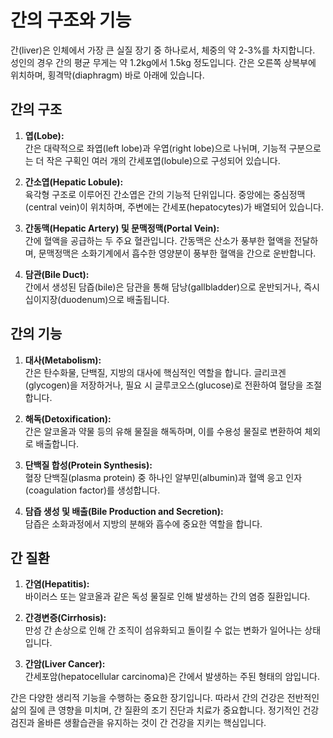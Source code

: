 # 간의 구조와 기능

간(liver)은 인체에서 가장 큰 실질 장기 중 하나로서, 체중의 약 2-3%를 차지합니다. 성인의 경우 간의 평균 무게는 약 1.2kg에서 1.5kg 정도입니다. 간은 오른쪽 상복부에 위치하며, 횡격막(diaphragm) 바로 아래에 있습니다.

## 간의 구조

1. **엽(Lobe):**  
   간은 대략적으로 좌엽(left lobe)과 우엽(right lobe)으로 나뉘며, 기능적 구분으로는 더 작은 구획인 여러 개의 간세포엽(lobule)으로 구성되어 있습니다.

2. **간소엽(Hepatic Lobule):**  
   육각형 구조로 이루어진 간소엽은 간의 기능적 단위입니다. 중앙에는 중심정맥(central vein)이 위치하며, 주변에는 간세포(hepatocytes)가 배열되어 있습니다.

3. **간동맥(Hepatic Artery) 및 문맥정맥(Portal Vein):**  
   간에 혈액을 공급하는 두 주요 혈관입니다. 간동맥은 산소가 풍부한 혈액을 전달하며, 문맥정맥은 소화기계에서 흡수한 영양분이 풍부한 혈액을 간으로 운반합니다.

4. **담관(Bile Duct):**  
   간에서 생성된 담즙(bile)은 담관을 통해 담낭(gallbladder)으로 운반되거나, 즉시 십이지장(duodenum)으로 배출됩니다.

## 간의 기능

1. **대사(Metabolism):**  
   간은 탄수화물, 단백질, 지방의 대사에 핵심적인 역할을 합니다. 글리코겐(glycogen)을 저장하거나, 필요 시 글루코오스(glucose)로 전환하여 혈당을 조절합니다.

2. **해독(Detoxification):**  
   간은 알코올과 약물 등의 유해 물질을 해독하며, 이를 수용성 물질로 변환하여 체외로 배출합니다.

3. **단백질 합성(Protein Synthesis):**  
   혈장 단백질(plasma protein) 중 하나인 알부민(albumin)과 혈액 응고 인자(coagulation factor)를 생성합니다.

4. **담즙 생성 및 배출(Bile Production and Secretion):**  
   담즙은 소화과정에서 지방의 분해와 흡수에 중요한 역할을 합니다.

## 간 질환

1. **간염(Hepatitis):**  
   바이러스 또는 알코올과 같은 독성 물질로 인해 발생하는 간의 염증 질환입니다.

2. **간경변증(Cirrhosis):**  
   만성 간 손상으로 인해 간 조직이 섬유화되고 돌이킬 수 없는 변화가 일어나는 상태입니다.

3. **간암(Liver Cancer):**  
   간세포암(hepatocellular carcinoma)은 간에서 발생하는 주된 형태의 암입니다.

간은 다양한 생리적 기능을 수행하는 중요한 장기입니다. 따라서 간의 건강은 전반적인 삶의 질에 큰 영향을 미치며, 간 질환의 조기 진단과 치료가 중요합니다. 정기적인 건강검진과 올바른 생활습관을 유지하는 것이 간 건강을 지키는 핵심입니다.